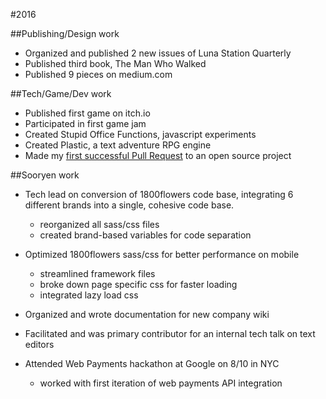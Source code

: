 #2016

##Publishing/Design work

- Organized and published 2 new issues of Luna Station Quarterly
- Published third book, The Man Who Walked
- Published 9 pieces on medium.com

##Tech/Game/Dev work

- Published first game on itch.io
- Participated in first game jam
- Created Stupid Office Functions, javascript experiments
- Created Plastic, a text adventure RPG engine
- Made my [first successful Pull Request](https://github.com/WeAllJS/wealljs.github.io/pull/14) to an open source project 

##Sooryen work

- Tech lead on conversion of 1800flowers code base, integrating 6 different brands into a single, cohesive code base.
  - reorganized all sass/css files
  - created brand-based variables for code separation

- Optimized 1800flowers sass/css for better performance on mobile
  - streamlined framework files
  - broke down page specific css for faster loading
  - integrated lazy load css

- Organized and wrote documentation for new company wiki

- Facilitated and was primary contributor for an internal tech talk on text editors

- Attended Web Payments hackathon at Google on 8/10 in NYC
  - worked with first iteration of web payments API integration

